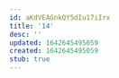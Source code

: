 ```yaml
---
id: aKdVEAGnkQY5dIu17iIrx
title: '14'
desc: ''
updated: 1642645495059
created: 1642645495059
stub: true
---
```


